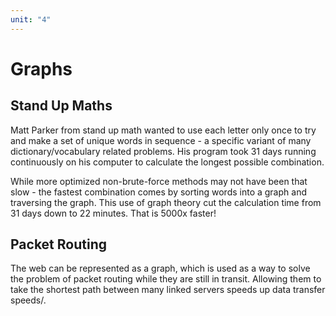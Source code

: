 ```yaml
---
unit: "4"
---
```

# Graphs
## Stand Up Maths
Matt Parker from stand up math wanted to use each letter only once to try and make a set of unique words in sequence - a specific variant of many dictionary/vocabulary related problems. His program took 31 days running continuously on his computer to calculate the longest possible combination. 

While more optimized non-brute-force methods may not have been that slow - the fastest combination comes by sorting words into a graph and traversing the graph. This use of graph theory cut the calculation time from 31 days down to 22 minutes. 
That is 5000x faster!
## Packet Routing
The web can be represented as a graph, which is used as a way to solve the problem of packet routing while they are still in transit. Allowing them to take the shortest path between many linked servers speeds up data transfer speeds/.